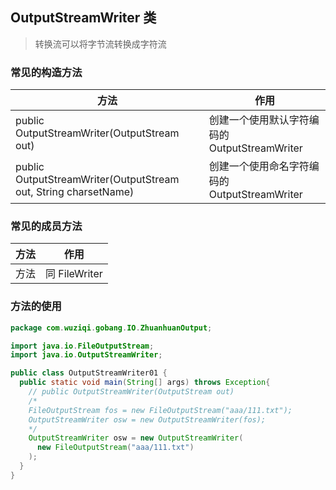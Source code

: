 ## OutputStreamWriter 类

> 转换流可以将字节流转换成字符流

### 常见的构造方法

| 方法                                                            | 作用                                          |
| --------------------------------------------------------------- | --------------------------------------------- |
| public OutputStreamWriter(OutputStream out)                     | 创建一个使用默认字符编码的 OutputStreamWriter |
| public OutputStreamWriter(OutputStream out, String charsetName) | 创建一个使用命名字符编码的 OutputStreamWriter |

### 常见的成员方法

| 方法 | 作用                                                                                               |
| ---- | -------------------------------------------------------------------------------------------------- |
| 方法 | <RouteLink to="/admin/Java/Java常用Api/IO流/字符流/输出/FileWriter类.md">同 FileWriter</RouteLink> |

### 方法的使用

```java
package com.wuziqi.gobang.IO.ZhuanhuanOutput;

import java.io.FileOutputStream;
import java.io.OutputStreamWriter;

public class OutputStreamWriter01 {
  public static void main(String[] args) throws Exception{
    // public OutputStreamWriter(OutputStream out)
    /*
    FileOutputStream fos = new FileOutputStream("aaa/111.txt");
    OutputStreamWriter osw = new OutputStreamWriter(fos);
    */
    OutputStreamWriter osw = new OutputStreamWriter(
      new FileOutputStream("aaa/111.txt")
    );
  }
}
```

